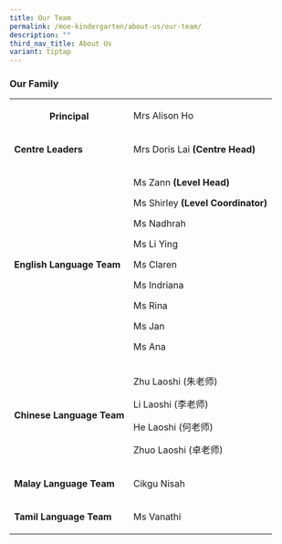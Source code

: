 ```yaml
---
title: Our Team
permalink: /moe-kindergarten/about-us/our-team/
description: ""
third_nav_title: About Us
variant: tiptap
---
```

<h3>Our Family</h3>
<table>
<tbody>
<tr>
<th rowspan="1" colspan="1">
<p>Principal</p>
</th>
<td rowspan="1" colspan="1">
<p>Mrs Alison Ho</p>
</td>
</tr>
<tr>
<td rowspan="1" colspan="1">
<p><strong>Centre Leaders</strong>
</p>
</td>
<td rowspan="1" colspan="1">
<p>Mrs Doris Lai <strong>(Centre Head)</strong>
</p>
</td>
</tr>
<tr>
<td rowspan="1" colspan="1">
<p><strong>English Language Team</strong>
</p>
</td>
<td rowspan="1" colspan="1">
<p>Ms Zann <strong>(Level Head)</strong>
</p>
<p>Ms Shirley <strong>(Level Coordinator)</strong>
</p>
<p>Ms Nadhrah</p>
<p>Ms Li Ying</p>
<p>Ms Claren</p>
<p>Ms Indriana</p>
<p>Ms Rina</p>
<p>Ms Jan</p>
<p>Ms Ana</p>
</td>
</tr>
<tr>
<td rowspan="1" colspan="1">
<p><strong>Chinese Language Team</strong>
</p>
</td>
<td rowspan="1" colspan="1">
<p>Zhu Laoshi (朱老师)</p>
<p>Li Laoshi (李老师)</p>
<p>He Laoshi (何老师)</p>
<p>Zhuo Laoshi (卓老师)</p>
</td>
</tr>
<tr>
<td rowspan="1" colspan="1">
<p><strong>Malay Language Team</strong>
</p>
</td>
<td rowspan="1" colspan="1">
<p>Cikgu Nisah</p>
</td>
</tr>
<tr>
<td rowspan="1" colspan="1">
<p><strong>Tamil Language Team</strong>
</p>
</td>
<td rowspan="1" colspan="1">
<p>Ms Vanathi</p>
</td>
</tr>
</tbody>
</table>
<p></p>